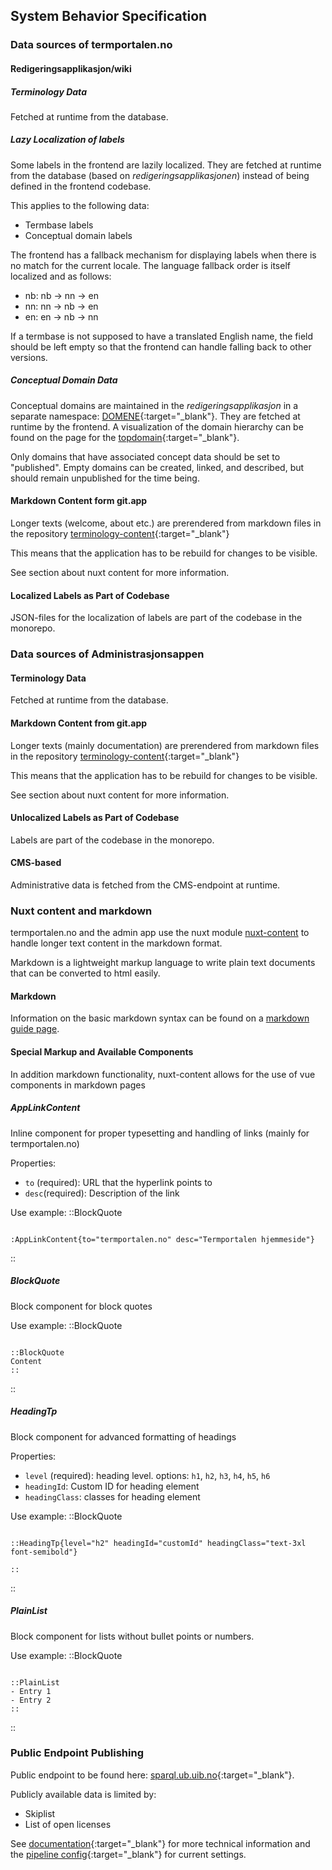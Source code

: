 ## System Behavior Specification

### Data sources of termportalen.no
#### Redigeringsapplikasjon/wiki
##### Terminology Data

Fetched at runtime from the database.

##### Lazy Localization of labels

Some labels in the frontend are lazily localized. They are fetched at
runtime from the database (based on _redigeringsapplikasjonen_) instead of
being defined in the frontend codebase.

This applies to the following data:

- Termbase labels
- Conceptual domain labels

The frontend has a fallback mechanism for displaying labels when there
is no match for the current locale. The language fallback order is
itself localized and as follows:

- nb: nb -> nn -> en
- nn: nn -> nb -> en
- en: en -> nb -> nn

If a termbase is not supposed to have a translated English name, the
field should be left empty so that the frontend can handle falling
back to other versions.

##### Conceptual Domain Data

Conceptual domains are maintained in the _redigeringsapplikasjon_ in a
separate namespace:
[DOMENE](https://wiki.terminologi.no/index.php?title=DOMENE:DOMENE){:target="\_blank"}.
They are fetched at runtime by the frontend. A visualization of the
domain hierarchy can be found on the page for the
[topdomain](https://wiki.terminologi.no/index.php?title=DOMENE:Toppdomene){:target="\_blank"}.

Only domains that have associated concept data should be set to
"published". Empty domains can be created, linked, and described, but
should remain unpublished for the time being.

#### Markdown Content form git.app
Longer texts (welcome, about etc.) are prerendered from markdown files
in the repository
[terminology-content](https://git.app.uib.no/spraksamlingane/terminologi/terminologi-content/-/tree/main/web){:target="\_blank"}

This means that the application has to be rebuild for changes to be visible.

See section about nuxt content for more information.

#### Localized Labels as Part of Codebase
JSON-files for the localization of labels are part of the codebase in
the monorepo.

### Data sources of Administrasjonsappen
#### Terminology Data

Fetched at runtime from the database.

#### Markdown Content from git.app
Longer texts (mainly documentation) are prerendered from markdown
files in the repository
[terminology-content](https://git.app.uib.no/spraksamlingane/terminologi/terminologi-content/-/tree/main/admin){:target="\_blank"}

This means that the application has to be rebuild for changes to be visible.

See section about nuxt content for more information.

#### Unlocalized Labels as Part of Codebase
Labels are part of the codebase in the monorepo.


#### CMS-based
Administrative data is fetched from the CMS-endpoint at runtime.

### Nuxt content and markdown
termportalen.no and the admin app use the nuxt module
[nuxt-content](https://content.nuxt.com/) to handle longer text
content in the markdown format.

Markdown is a lightweight markup language to write plain text
documents that can be converted to html easily.

#### Markdown
Information on the basic markdown syntax can be found on a [markdown
guide page](https://www.markdownguide.org/cheat-sheet/).

#### Special Markup and Available Components
In addition markdown functionality, nuxt-content allows for the use of
vue components in markdown pages

##### AppLinkContent
Inline component for proper typesetting and handling of links (mainly for termportalen.no)

Properties:
- ``to`` (required): URL that the hyperlink points to
- ``desc``(required): Description of the link

Use example:
::BlockQuote
```

:AppLinkContent{to="termportalen.no" desc="Termportalen hjemmeside"}

```
::

##### BlockQuote
Block component for block quotes

Use example:
::BlockQuote
```

::BlockQuote
Content
::

```
::

##### HeadingTp
Block component for advanced formatting of headings

Properties:
- ``level`` (required): heading level. options: ``h1``, ``h2``, ``h3``, ``h4``, ``h5``, ``h6``
- ``headingId``: Custom ID for heading element
- ``headingClass``: classes for heading element

Use example:
::BlockQuote
```

::HeadingTp{level="h2" headingId="customId" headingClass="text-3xl font-semibold"}

::

```
::

##### PlainList
Block component for lists without bullet points or numbers.

Use example:
::BlockQuote
```

::PlainList
- Entry 1
- Entry 2
::

```
::

### Public Endpoint Publishing

Public endpoint to be found here: [sparql.ub.uib.no](https://sparql.ub.uib.no){:target="\_blank"}.

Publicly available data is limited by:

- Skiplist
- List of open licenses

See
[documentation](https://git.app.uib.no/spraksamlingane/terminologi/terminologi-meta#update-public-sparql-endpoint){:target="\_blank"}
for more technical information and the [pipeline
config](https://git.app.uib.no/spraksamlingane/terminologi/terminologi-meta/-/pipeline_schedules){:target="\_blank"}
for current settings.
